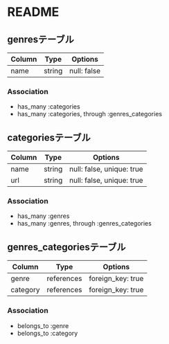 # README

## genresテーブル
|Column|Type|Options|
|------|----|-------|
|name|string|null: false|

### Association
- has_many :categories
- has_many :categories, through :genres_categories

## categoriesテーブル
|Column|Type|Options|
|------|----|-------|
|name|string|null: false, unique: true|
|url|string|null: false, unique: true|

### Association
- has_many :genres
- has_many :genres, through :genres_categories

## genres_categoriesテーブル
|Column|Type|Options|
|------|----|-------|
|genre|references|foreign_key: true|
|category|references|foreign_key: true|

### Association
- belongs_to :genre
- belongs_to :category
